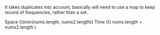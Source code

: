 
It takes duplicates into account, basically will need to use a map to keep record of frequencies, rather than a set.      

Space O(min(nums.length, nums2.length))    Time O( nums.length + nums2.length )